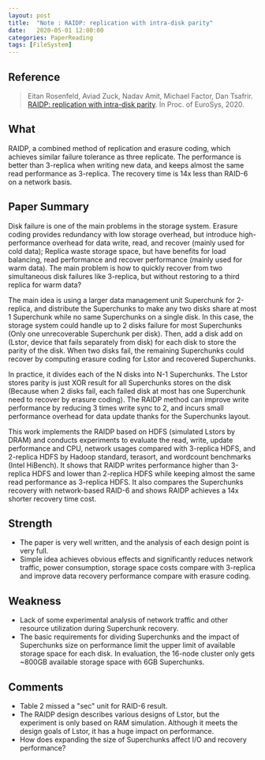 ```yaml
---
layout: post
title:  "Note : RAIDP: replication with intra-disk parity"
date:   2020-05-01 12:00:00
categories: PaperReading
tags: [FileSystem]
---
```


## Reference

> Eitan Rosenfeld, Aviad Zuck, Nadav Amit, Michael Factor, Dan Tsafrir. [RAIDP: replication with intra-disk parity](https://dl.acm.org/doi/abs/10.1145/3342195.3387546). In Proc. of EuroSys, 2020.


## What

RAIDP, a combined method of replication and erasure coding, which achieves similar failure tolerance as three replicate. The performance is better than 3-replica when writing new data, and keeps almost the same read performance as 3-replica. The recovery time is 14x less than RAID-6 on a network basis.
<!-- more -->

## Paper Summary

Disk failure is one of the main problems in the storage system. Erasure coding provides redundancy with low storage overhead, but introduce high-performance overhead for data write, read, and recover (mainly used for cold data); Replica waste storage space, but have benefits for load balancing, read performance and recover performance (mainly used for warm data). The main problem is how to quickly recover from two simultaneous disk failures like 3-replica, but without restoring to a third replica for warm data?

The main idea is using a larger data management unit Superchunk for 2-replica, and distribute the Superchunks to make any two disks share at most 1 Superchunk while no same Superchunks on a single disk. In this case, the storage system could handle up to 2 disks failure for most Superchunks (Only one unrecoverable Superchunk per disk). Then, add a disk add on (Lstor, device that fails separately from disk) for each disk to store the parity of the disk. When two disks fail, the remaining Superchunks could recover by computing erasure coding for Lstor and recovered Superchunks.

In practice, it divides each of the N disks into N-1 Superchunks. The Lstor stores parity is just XOR result for all Superchunks stores on the disk (Because when 2 disks fail, each failed disk at most has one Superchunk need to recover by erasure coding).  The RAIDP method can improve write performance by reducing 3 times write sync to 2, and incurs small performance overhead for data update thanks for the Superchunks layout.

This work implements the RAIDP based on HDFS (simulated Lstors by DRAM) and conducts experiments to evaluate the read, write, update performance and CPU, network usages compared with 3-replica HDFS, and 2-replica HDFS by Hadoop standard, terasort, and wordcount benchmarks (Intel HiBench). It shows that RAIDP writes performance higher than 3-replica HDFS and lower than 2-replica HDFS while keeping almost the same read performance as 3-replica HDFS. It also compares the Superchunks recovery with network-based RAID-6 and shows RAIDP achieves a 14x shorter recovery time cost.

## Strength

* The paper is very well written, and the analysis of each design point is very full.
* Simple idea achieves obvious effects and significantly reduces network traffic, power consumption, storage space costs compare with 3-replica and improve data recovery performance compare with erasure coding.

## Weakness

* Lack of some experimental analysis of network traffic and other resource utilization during Superchunk recovery.
* The basic requirements for dividing Superchunks and the impact of Superchunks size on performance limit the upper limit of available storage space for each disk. In evaluation, the 16-node cluster only gets ~800GB available storage space with 6GB Superchunks.

## Comments

* Table 2 missed a "sec" unit for RAID-6 result.
* The RAIDP design describes various designs of Lstor, but the experiment is only based on RAM simulation. Although it meets the design goals of Lstor, it has a huge impact on performance.
* How does expanding the size of Superchunks affect I/O and recovery performance?
